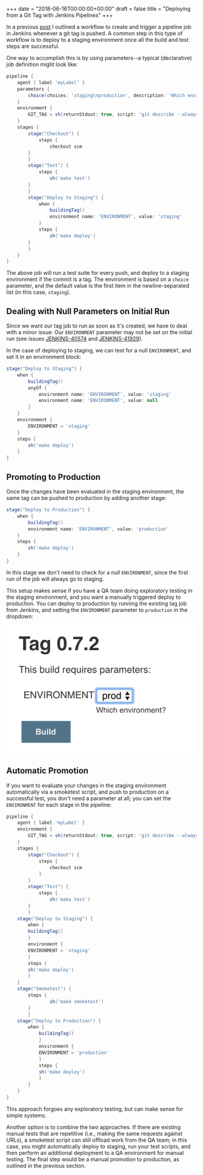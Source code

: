 +++
date = "2018-06-16T00:00:00+00:00"
draft = false
title = "Deploying from a Git Tag with Jenkins Pipelines"
+++

In a previous [post](/post/building-git-tags-with-jenkins) I outlined a workflow to create and trigger a pipeline job in Jenkins whenever a git tag is pushed.  A common step in this type of workflow is to deploy to a staging environment once all the build and test steps are successful.

One way to accomplish this is by using parameters--a typical (declarative) job definition might look like:

```groovy
pipeline {
    agent { label 'myLabel' }
    parameters {
        choice(choices: 'staging\nproduction', description: 'Which environment?', name: 'ENVIRONMENT')
    }
    environment {
        GIT_TAG = sh(returnStdout: true, script: 'git describe --always').trim()
    }
    stages {
        stage("Checkout") {
            steps {
                checkout scm
	    }
        }
        stage("Test") {
            steps {
                sh('make test')
	    }
        }
        stage("Deploy to Staging") {
            when {
                buildingTag()
                environment name: 'ENVIRONMENT', value: 'staging'
            }
            steps {
                sh('make deploy')
	    }
        }
    }
}
```

The above job will run a test suite for every push, and deploy to a staging environment if the commit is a tag.  The environment is based on a `choice` parameter, and the default value is the first item in the newline-separated list (in this case, `staging`).

## Dealing with Null Parameters on Initial Run

Since we want our tag job to run as soon as it's created, we have to deal with a minor issue:  Our `ENVIRONMENT` parameter may not be set on the initial run (see issues [JENKINS-40574](https://issues.jenkins-ci.org/browse/JENKINS-40574) and [JENKINS-41929](https://issues.jenkins-ci.org/browse/JENKINS-41929)).  

In the case of deploying to staging, we can test for a null `ENVIRONMENT`, and set it in an     environment block:

```groovy
stage("Deploy to Staging") {
    when {
        buildingTag()
        anyOf {
            environment name: 'ENVIRONMENT', value: 'staging'
            environment name: 'ENVIRONMENT', value: null
        }
    }
    environment {
        ENVIRONMENT = 'staging'
    }
    steps {
        sh('make deploy')
    }
}
```

## Promoting to Production
Once the changes have been evaluated in the staging environment, the same tag can be pushed to production by adding another stage:

```groovy
stage("Deploy to Production") {
    when {
        buildingTag()
        environment name: 'ENVIRONMENT', value: 'production'
    }
    steps {
        sh('make deploy')
    }
}
```

In this stage we don't need to check for a null `ENVIRONMENT`, since the first run of the job will always go to staging.

This setup makes sense if you have a QA team doing exploratory testing in the staging environment, and you want a manually triggered deploy to production.  You can deploy to production by running the existing tag job from Jenkins, and setting the `ENVIRONMENT` parameter to `production` in the dropdown:

![production deploy](/images/jenkins-deployment.png)

## Automatic Promotion
If you want to evaluate your changes in the staging environment automatically via a smoketest script, and push to production on a successful test, you don't need a parameter at all; you can set the `ENVIRONMENT` for each stage in the pipeline:


```groovy
pipeline {
    agent { label 'myLabel' }
    environment {
        GIT_TAG = sh(returnStdout: true, script: 'git describe --always').trim()
    }
    stages {
        stage("Checkout") {
            steps {
                checkout scm
            }
        }
        stage("Test") {
            steps {
                sh('make test')
	    }
        }
	stage("Deploy to Staging") {
	    when {
		buildingTag()
	    }
	    environment {
		ENVIRONMENT = 'staging'
	    }
	    steps {
		sh('make deploy')
	    }
	}
	stage("Smoketest") {
	    steps {
                sh('make smoketest')
	    }
        }
	stage("Deploy to Production") {
	    when {
	        buildingTag()
            }
            environment {
	        ENVIRONMENT = 'production'
            }
            steps {
	        sh('make deploy')
            }
        }
    }
}
```

This approach forgoes any exploratory testing, but can make sense for simple systems.

Another option is to combine the two approaches.  If there are existing manual tests that are repetitive (i.e., making the same requests against URLs), a smoketest script can still offload work from the QA team; in this case, you might automatically deploy to staging, run your test scripts, and then perform an additional deployment to a QA environment for manual testing.  The final step would be a manual promotion to production, as outlined in the previous section.
